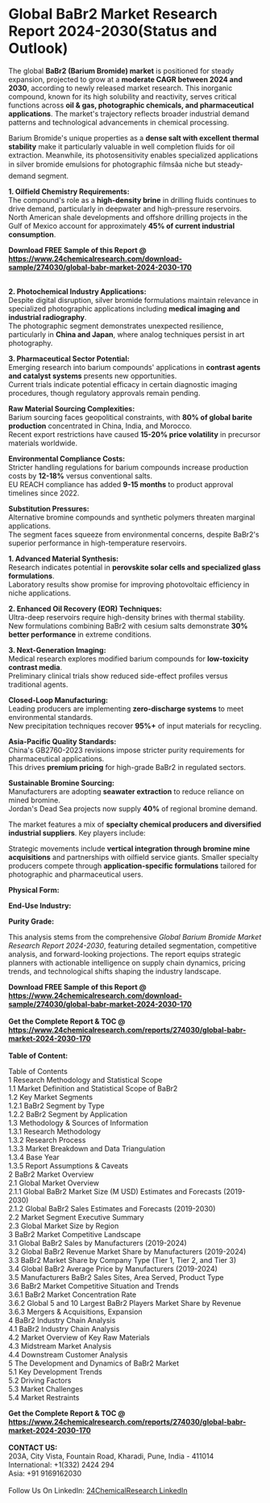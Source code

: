 <h1>Global BaBr2 Market Research Report 2024-2030(Status and Outlook)</h1><p>The global <strong>BaBr2 (Barium Bromide) market</strong> is positioned for steady expansion, projected to grow at a <strong>moderate CAGR between 2024 and 2030</strong>, according to newly released market research. This inorganic compound, known for its high solubility and reactivity, serves critical functions across <strong>oil &amp; gas, photographic chemicals, and pharmaceutical applications</strong>. The market's trajectory reflects broader industrial demand patterns and technological advancements in chemical processing.</p><p>Barium Bromide's unique properties as a <strong>dense salt with excellent thermal stability</strong> make it particularly valuable in well completion fluids for oil extraction. Meanwhile, its photosensitivity enables specialized applications in silver bromide emulsions for photographic filmsâa niche but steady-demand segment.</p><p><strong>1. Oilfield Chemistry Requirements:</strong><br>
The compound's role as a <strong>high-density brine</strong> in drilling fluids continues to drive demand, particularly in deepwater and high-pressure reservoirs.<br>
North American shale developments and offshore drilling projects in the Gulf of Mexico account for approximately <strong>45% of current industrial consumption</strong>.</p><div><b>Download FREE Sample of this Report @ 
            <a href="https://www.24chemicalresearch.com/download-sample/274030/global-babr-market-2024-2030-170">
            https://www.24chemicalresearch.com/download-sample/274030/global-babr-market-2024-2030-170</a></b></div><br><p><strong>2. Photochemical Industry Applications:</strong><br>
Despite digital disruption, silver bromide formulations maintain relevance in specialized photographic applications including <strong>medical imaging and industrial radiography</strong>.<br>
The photographic segment demonstrates unexpected resilience, particularly in <strong>China and Japan</strong>, where analog techniques persist in art photography.</p><p><strong>3. Pharmaceutical Sector Potential:</strong><br>
Emerging research into barium compounds' applications in <strong>contrast agents and catalyst systems</strong> presents new opportunities.<br>
Current trials indicate potential efficacy in certain diagnostic imaging procedures, though regulatory approvals remain pending.</p><p><strong>Raw Material Sourcing Complexities:</strong><br>
    Barium sourcing faces geopolitical constraints, with <strong>80% of global barite production</strong> concentrated in China, India, and Morocco.<br>
    Recent export restrictions have caused <strong>15-20% price volatility</strong> in precursor materials worldwide.</p><p><strong>Environmental Compliance Costs:</strong><br>
    Stricter handling regulations for barium compounds increase production costs by <strong>12-18%</strong> versus conventional salts.<br>
    EU REACH compliance has added <strong>9-15 months</strong> to product approval timelines since 2022.</p><p><strong>Substitution Pressures:</strong><br>
    Alternative bromine compounds and synthetic polymers threaten marginal applications.<br>
    The segment faces squeeze from environmental concerns, despite BaBr2's superior performance in high-temperature reservoirs.</p><p><strong>1. Advanced Material Synthesis:</strong><br>
Research indicates potential in <strong>perovskite solar cells and specialized glass formulations</strong>.<br>
Laboratory results show promise for improving photovoltaic efficiency in niche applications.</p><p><strong>2. Enhanced Oil Recovery (EOR) Techniques:</strong><br>
Ultra-deep reservoirs require high-density brines with thermal stability.<br>
New formulations combining BaBr2 with cesium salts demonstrate <strong>30% better performance</strong> in extreme conditions.</p><p><strong>3. Next-Generation Imaging:</strong><br>
Medical research explores modified barium compounds for <strong>low-toxicity contrast media</strong>.<br>
Preliminary clinical trials show reduced side-effect profiles versus traditional agents.</p><p><strong>Closed-Loop Manufacturing:</strong><br>
    Leading producers are implementing <strong>zero-discharge systems</strong> to meet environmental standards.<br>
    New precipitation techniques recover <strong>95%+</strong> of input materials for recycling.</p><p><strong>Asia-Pacific Quality Standards:</strong><br>
    China's GB2760-2023 revisions impose stricter purity requirements for pharmaceutical applications.<br>
    This drives <strong>premium pricing</strong> for high-grade BaBr2 in regulated sectors.</p><p><strong>Sustainable Bromine Sourcing:</strong><br>
    Manufacturers are adopting <strong>seawater extraction</strong> to reduce reliance on mined bromine.<br>
    Jordan's Dead Sea projects now supply <strong>40%</strong> of regional bromine demand.</p><p>The market features a mix of <strong>specialty chemical producers and diversified industrial suppliers</strong>. Key players include:</p><p>Strategic movements include <strong>vertical integration through bromine mine acquisitions</strong> and partnerships with oilfield service giants. Smaller specialty producers compete through <strong>application-specific formulations</strong> tailored for photographic and pharmaceutical users.</p><p><strong>Physical Form:</strong></p><p><strong>End-Use Industry:</strong></p><p><strong>Purity Grade:</strong></p><p>This analysis stems from the comprehensive <em>Global Barium Bromide Market Research Report 2024-2030</em>, featuring detailed segmentation, competitive analysis, and forward-looking projections. The report equips strategic planners with actionable intelligence on supply chain dynamics, pricing trends, and technological shifts shaping the industry landscape.</p><div><b>Download FREE Sample of this Report @ 
            <a href="https://www.24chemicalresearch.com/download-sample/274030/global-babr-market-2024-2030-170">
            https://www.24chemicalresearch.com/download-sample/274030/global-babr-market-2024-2030-170</a></b></div><br><div><b>Get the Complete Report & TOC @ 
            <a href="https://www.24chemicalresearch.com/reports/274030/global-babr-market-2024-2030-170">
            https://www.24chemicalresearch.com/reports/274030/global-babr-market-2024-2030-170</a></b></div><br>
            <b>Table of Content:</b><p>Table of Contents<br />
1 Research Methodology and Statistical Scope<br />
1.1 Market Definition and Statistical Scope of BaBr2<br />
1.2 Key Market Segments<br />
1.2.1 BaBr2 Segment by Type<br />
1.2.2 BaBr2 Segment by Application<br />
1.3 Methodology & Sources of Information<br />
1.3.1 Research Methodology<br />
1.3.2 Research Process<br />
1.3.3 Market Breakdown and Data Triangulation<br />
1.3.4 Base Year<br />
1.3.5 Report Assumptions & Caveats<br />
2 BaBr2 Market Overview<br />
2.1 Global Market Overview<br />
2.1.1 Global BaBr2 Market Size (M USD) Estimates and Forecasts (2019-2030)<br />
2.1.2 Global BaBr2 Sales Estimates and Forecasts (2019-2030)<br />
2.2 Market Segment Executive Summary<br />
2.3 Global Market Size by Region<br />
3 BaBr2 Market Competitive Landscape<br />
3.1 Global BaBr2 Sales by Manufacturers (2019-2024)<br />
3.2 Global BaBr2 Revenue Market Share by Manufacturers (2019-2024)<br />
3.3 BaBr2 Market Share by Company Type (Tier 1, Tier 2, and Tier 3)<br />
3.4 Global BaBr2 Average Price by Manufacturers (2019-2024)<br />
3.5 Manufacturers BaBr2 Sales Sites, Area Served, Product Type<br />
3.6 BaBr2 Market Competitive Situation and Trends<br />
3.6.1 BaBr2 Market Concentration Rate<br />
3.6.2 Global 5 and 10 Largest BaBr2 Players Market Share by Revenue<br />
3.6.3 Mergers & Acquisitions, Expansion<br />
4 BaBr2 Industry Chain Analysis<br />
4.1 BaBr2 Industry Chain Analysis<br />
4.2 Market Overview of Key Raw Materials<br />
4.3 Midstream Market Analysis<br />
4.4 Downstream Customer Analysis<br />
5 The Development and Dynamics of BaBr2 Market <br />
5.1 Key Development Trends<br />
5.2 Driving Factors<br />
5.3 Market Challenges<br />
5.4 Market Restraints<br />
</p><div><b>Get the Complete Report & TOC @ 
            <a href="https://www.24chemicalresearch.com/reports/274030/global-babr-market-2024-2030-170">
            https://www.24chemicalresearch.com/reports/274030/global-babr-market-2024-2030-170</a></b></div><br><b>CONTACT US:</b><br>
            203A, City Vista, Fountain Road, Kharadi, Pune, India - 411014<br>
            International: +1(332) 2424 294<br>
            Asia: +91 9169162030 <br><br>
            Follow Us On LinkedIn: <a href="https://www.linkedin.com/company/24chemicalresearch/">24ChemicalResearch LinkedIn</a>